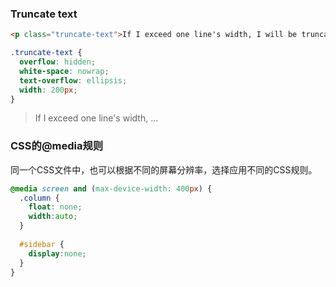 ### Truncate text
```html
<p class="truncate-text">If I exceed one line's width, I will be truncated.</p>
```

```css
.truncate-text {
  overflow: hidden;
  white-space: nowrap;
  text-overflow: ellipsis;
  width: 200px;
}
```
>If I exceed one line's width, ...


### CSS的@media规则

同一个CSS文件中，也可以根据不同的屏幕分辨率，选择应用不同的CSS规则。  
```css
@media screen and (max-device-width: 400px) {
  .column {
    float: none;
    width:auto;
  }
 
  #sidebar {
    display:none;
  }
}
```
